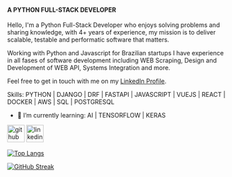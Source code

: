#### A PYTHON FULL-STACK DEVELOPER
Hello, I'm a Python Full-Stack Developer who enjoys solving problems and sharing knowledge, with 4+ years of experience, my mission is to deliver scalable, testable and performatic software that matters.

Working with Python and Javascript for Brazilian startups I have experience in all fases of software development including WEB Scraping, Design and Development of WEB API, Systems Integration and more.

Feel free to get in touch with me on my [LinkedIn Profile](https://www.linkedin.com/in/Jailton-silva-01235a18b/).

Skills: PYTHON | DJANGO | DRF | FASTAPI | JAVASCRIPT | VUEJS | REACT | DOCKER | AWS | SQL | POSTGRESQL

- 🌱 I’m currently learning: AI | TENSORFLOW | KERAS 

[<img src='https://cdn.jsdelivr.net/npm/simple-icons@3.0.1/icons/github.svg' alt='github' height='40'>](https://github.com/Jailtons7)  [<img src='https://cdn.jsdelivr.net/npm/simple-icons@3.0.1/icons/linkedin.svg' alt='linkedin' height='40'>](https://www.linkedin.com/in/Jailton-silva-01235a18b/)  

[![Top Langs](https://github-readme-stats.vercel.app/api/top-langs/?username=Jailtons7&theme=react)](https://github.com/anuraghazra/github-readme-stats) 

[![GitHub Streak](https://streak-stats.demolab.com?user=jailtons7&theme=react)](https://git.io/streak-stats)
